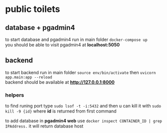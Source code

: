 # public toilets

## database + pgadmin4

to start database and pgadmin4 run in main folder `docker-compose up`  
you should be able to visit pgadmin4 at **localhost:5050**

## backend

to start backend run in main folder `source env/bin/activate` then `uvicorn app.main:app --reload`  
backend should be available at **http://127.0.0.1:8000**

### helpers

to find runing port type `sudo lsof -t -i:5432` and then u can kill it with `sudo kill -9 {id}` where **id** is returned from first command

to add database in **pgadmin4 web** use `docker inspect CONTAINER_ID | grep IPAddress.` it will return database host
